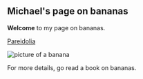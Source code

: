 ## Michael's page on bananas

**Welcome** to my page on bananas.

[Pareidolia](https://mrumery.github.io/pareidolia/)

![picture of a banana](https://target.scene7.com/is/image/Target/GUEST_f5d0cfc3-9d02-4ee0-a6c6-ed5dc09971d1?wid=488&hei=488&fmt=pjpeg)
   
For more details, go read a book on bananas.

<html>
<head>
<script async src="//pagead2.googlesyndication.com/pagead/js/adsbygoogle.js"></script>
<script>
  (adsbygoogle = window.adsbygoogle || []).push({
    google_ad_client: "ca-pub-1643912020903296",
    enable_page_level_ads: true
  });
</script>
</head>
</html>
